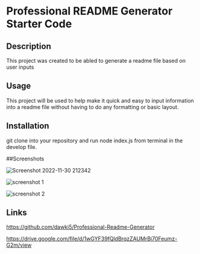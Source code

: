 # Professional README Generator Starter Code

## Description
This project was created to be abled to generate a readme file based on user inputs

## Usage
This project will be used to help make it quick and easy to input information into a readme file without having to do any formatting or basic layout.

## Installation
git clone into your repository and run node index.js from terminal in the develop file.

##Screenshots

![Screenshot 2022-11-30 212342](https://user-images.githubusercontent.com/109554960/204951013-6dc8e324-606d-4aeb-920c-5aea30f8beec.png)


![screenshot 1](https://user-images.githubusercontent.com/109554960/204951390-6b64f680-4584-457c-aca6-18181f53df79.png)


![screenshot 2](https://user-images.githubusercontent.com/109554960/204951405-f18d5bcd-be1e-4240-8303-9810ca740c81.png)


## Links
https://github.com/dawki5/Professional-Readme-Generator

https://drive.google.com/file/d/1wGYF39fQldBrqzZAUMrBi70Feumz-G2m/view
